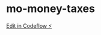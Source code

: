 # mo-money-taxes

[Edit in Codeflow ⚡️](https://stackblitz.com/~/github.com/jerobejrobinson/mo-money-taxes)